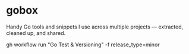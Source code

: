 # gobox
Handy Go tools and snippets I use across multiple projects — extracted, cleaned up, and shared.


gh workflow run "Go Test & Versioning" -f release_type=minor

